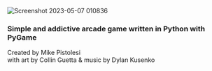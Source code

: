 ![Screenshot 2023-05-07 010836](https://user-images.githubusercontent.com/119834037/236658907-7bbd8dde-e064-406c-ab51-6e086cfc92a9.png)

### Simple and addictive arcade game written in Python with PyGame ###

Created by Mike Pistolesi \
with art by Collin Guetta & music by Dylan Kusenko
